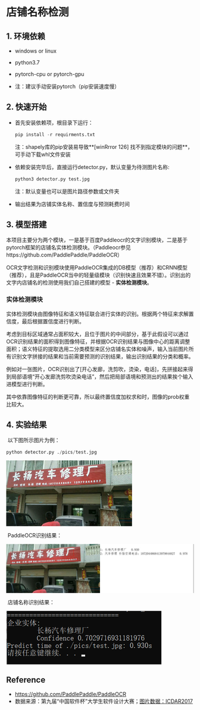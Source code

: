 # 店铺名称检测

## 1. 环境依赖

- windows or linux

- python3.7

- pytorch-cpu or pytorch-gpu

- 注：建议手动安装pytorch（pip安装速度慢）

  

## 2. 快速开始

- 首先安装依赖项，根目录下运行：

  ```python
  pip install -r requirments.txt
  ```

  注：shapely库的pip安装易导致**[winRrror 126] 找不到指定模块的问题**，可手动下载whl文件安装

- 依赖安装完毕后，直接运行detector.py，默认变量为待测图片名称:

  ```python
  python3 detector.py test.jpg
  ```

  注：默认变量也可以是图片路径参数或文件夹

- 输出结果为店铺实体名称、置信度与预测耗费时间

## 3. 模型搭建

​		本项目主要分为两个模块，一是基于百度Paddleocr的文字识别模块，二是基于pytorch框架的店铺名实体检测模块。（Paddleocr参见https://github.com/PaddlePaddle/PaddleOCR）

​		OCR文字检测和识别模块使用PaddleOCR集成的DB模型（推荐）和CRNN模型（推荐），且是PaddleOCR当中的轻量级模块（识别快速且效果不错）。识别出的文字内店铺名的检测使用我们自己搭建的模型 - **实体检测模块**。

### 	实体检测模块

​		实体检测模块由图像特征和语义特征联合进行实体的识别。根据两个特征来求解置信度，最后根据置信度进行判断。

​		考虑到目标区域通常占面积较大，且位于图片的中间部分，基于此假设可以通过OCR识别结果的面积得到图像特征，并根据OCR识别结果与图像中心的距离调整面积；语义特征的提取选用二分类模型来区分店铺名实体和噪声，输入当前图片所有识别文字拼接的结果和当前需要预测的识别结果，输出识别结果的分类和概率。

​		例如对一张图片，OCR识别出了[开心发廊，洗剪吹，烫染，电话]，先拼接起来得到局部语境“开心发廊洗剪吹烫染电话”，然后把局部语境和预测出的结果挨个输入进模型进行判断。

​		其中依靠图像特征的判断更可靠，所以最终置信度加权求和时，图像的prob权重比较大。

## 4. 实验结果

​		以下图所示图片为例：

```python
python detector.py ./pics/test.jpg
```

<img src=".\pics\test.jpg" style="zoom: 33%;" align="center"/>

​		PaddleOCR识别结果：

<img src=".\pics\ocr_result.jpg" style="zoom:50%;" align="center"/>

​		店铺名称识别结果：

<img src = "./pics/test_result.png" align="center">

## Reference

- https://github.com/PaddlePaddle/PaddleOCR
- 数据来源：第九届“中国软件杯”大学生软件设计大赛；[图片数据：ICDAR2017](http://rctw.vlrlab.net/dataset/)

